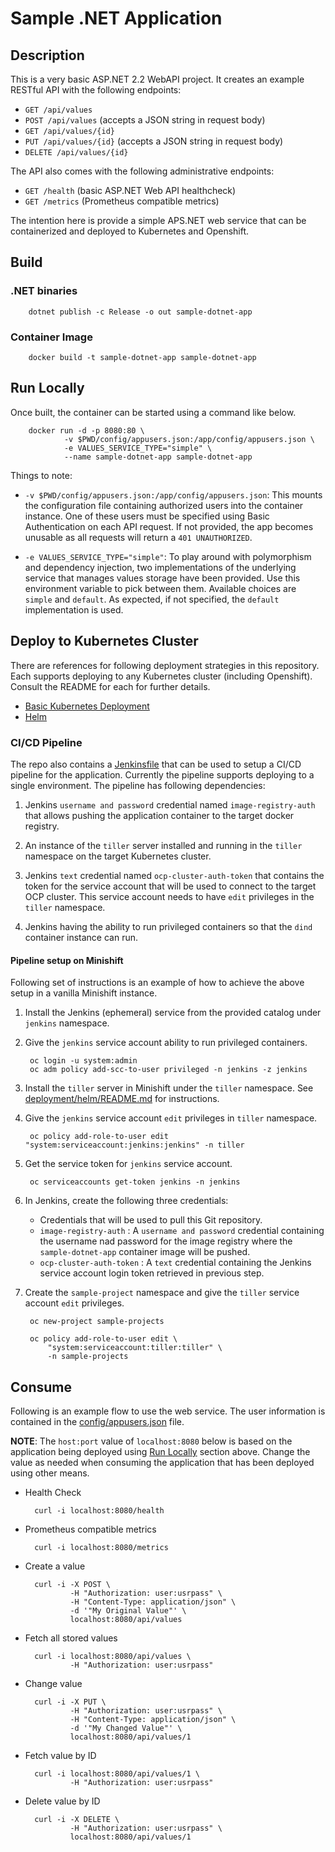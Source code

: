# Sample .NET Application

## Description

This is a very basic ASP.NET 2.2 WebAPI project. It creates an example RESTful API with the following endpoints:

- `GET /api/values`
- `POST /api/values` (accepts a JSON string in request body)
- `GET /api/values/{id}`
- `PUT /api/values/{id}` (accepts a JSON string in request body)
- `DELETE /api/values/{id}`

The API also comes with the following administrative endpoints:

- `GET /health` (basic ASP.NET Web API healthcheck)
- `GET /metrics` (Prometheus compatible metrics)

The intention here is provide a simple APS.NET web service that can be containerized and deployed to Kubernetes and Openshift.

## Build

### .NET binaries

        dotnet publish -c Release -o out sample-dotnet-app

### Container Image

        docker build -t sample-dotnet-app sample-dotnet-app

## Run Locally

Once built, the container can be started using a command like below.

        docker run -d -p 8080:80 \
                -v $PWD/config/appusers.json:/app/config/appusers.json \
                -e VALUES_SERVICE_TYPE="simple" \
                --name sample-dotnet-app sample-dotnet-app

Things to note:

- `-v $PWD/config/appusers.json:/app/config/appusers.json`: This mounts the configuration file containing authorized users into the container instance. One of these users must be specified using Basic Authentication on each API request. If not provided, the app becomes unusable as all requests will return a `401 UNAUTHORIZED`.

- `-e VALUES_SERVICE_TYPE="simple"`: To play around with polymorphism and dependency injection, two implementations of the underlying service that manages values storage have been provided. Use this environment variable to pick between them. Available choices are `simple` and `default`. As expected, if not specified, the `default` implementation is used.

## Deploy to Kubernetes Cluster

There are references for following deployment strategies in this repository. Each supports deploying to any Kubernetes cluster (including Openshift). Consult the README for each for further details.

* [Basic Kubernetes Deployment](deployment/k8s/README.md)
* [Helm](deployment/helm/README.md)

### CI/CD Pipeline

The repo also contains a [Jenkinsfile](Jenkinsfile) that can be used to setup a CI/CD pipeline for the application. Currently the pipeline supports deploying to a single environment. The pipeline has following dependencies:

1. Jenkins `username and password` credential named `image-registry-auth` that allows pushing the application container to the target docker registry.

1. An instance of the `tiller` server installed and running in the `tiller` namespace on the target Kubernetes cluster.

1. Jenkins `text` credential named `ocp-cluster-auth-token` that contains the token for the service account that will be used to connect to the target OCP cluster. This service account needs to have `edit` privileges in the `tiller` namespace.

1. Jenkins having the ability to run privileged containers so that the `dind` container instance can run.

#### Pipeline setup on Minishift

Following set of instructions is an example of how to achieve the above setup in a vanilla Minishift instance.

1. Install the Jenkins (ephemeral) service from the provided catalog under `jenkins` namespace.

1. Give the `jenkins` service account ability to run privileged containers.

        oc login -u system:admin
        oc adm policy add-scc-to-user privileged -n jenkins -z jenkins

1. Install the `tiller` server in Minishift under the `tiller` namespace. See [deployment/helm/README.md](deployment/helm/README.md) for instructions.

1. Give the `jenkins` service account `edit` privileges in `tiller` namespace.

        oc policy add-role-to-user edit "system:serviceaccount:jenkins:jenkins" -n tiller

1. Get the service token for `jenkins` service account.

        oc serviceaccounts get-token jenkins -n jenkins

1. In Jenkins, create the following three credentials:
    - Credentials that will be used to pull this Git repository.
    - `image-registry-auth` : A `username and password` credential containing the username nad password for the image registry where the `sample-dotnet-app` container image will be pushed.
    - `ocp-cluster-auth-token` : A `text` credential containing the Jenkins service account login token retrieved in previous step.

1. Create the `sample-project` namespace and give the `tiller` service account `edit` privileges.

        oc new-project sample-projects

        oc policy add-role-to-user edit \
            "system:serviceaccount:tiller:tiller" \
            -n sample-projects

## Consume

Following is an example flow to use the web service. The user information is contained in the [config/appusers.json](config/appusers.json) file.

**NOTE**: The `host:port` value of `localhost:8080` below is based on the application being deployed using [Run Locally](#run-locally) section above. Change the value as needed when consuming the application that has been deployed using other means.

- Health Check

        curl -i localhost:8080/health

- Prometheus compatible metrics

        curl -i localhost:8080/metrics

- Create a value

        curl -i -X POST \
                -H "Authorization: user:usrpass" \
                -H "Content-Type: application/json" \
                -d '"My Original Value"' \
                localhost:8080/api/values

- Fetch all stored values

        curl -i localhost:8080/api/values \
                -H "Authorization: user:usrpass"

- Change value

        curl -i -X PUT \
                -H "Authorization: user:usrpass" \
                -H "Content-Type: application/json" \
                -d '"My Changed Value"' \
                localhost:8080/api/values/1

- Fetch value by ID

        curl -i localhost:8080/api/values/1 \
                -H "Authorization: user:usrpass"

- Delete value by ID

        curl -i -X DELETE \
                -H "Authorization: user:usrpass" \
                localhost:8080/api/values/1
                
